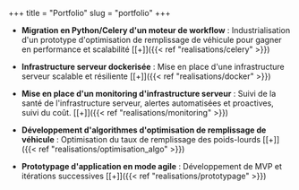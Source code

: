 +++
title = "Portfolio"
slug = "portfolio"
+++

- **Migration en Python/Celery d'un moteur de workflow** : Industrialisation d'un prototype d'optimisation de remplissage de véhicule pour gagner en performance et scalabilité [[+]]({{< ref "realisations/celery" >}})

- **Infrastructure serveur dockerisée** : Mise en place d'une infrastructure serveur scalable et résiliente [[+]]({{< ref "realisations/docker" >}})

- **Mise en place d'un monitoring d'infrastructure serveur** : Suivi de la santé de l'infrastructure serveur, alertes automatisées et proactives, suivi du coût. [[+]]({{< ref "realisations/monitoring" >}})

- **Développement d'algorithmes d'optimisation de remplissage de véhicule** : Optimisation du taux de remplissage des poids-lourds [[+]]({{< ref "realisations/optimisation_algo" >}})

- **Prototypage d'application en mode agile** : Développement de MVP et itérations successives [[+]]({{< ref "realisations/prototypage" >}})
